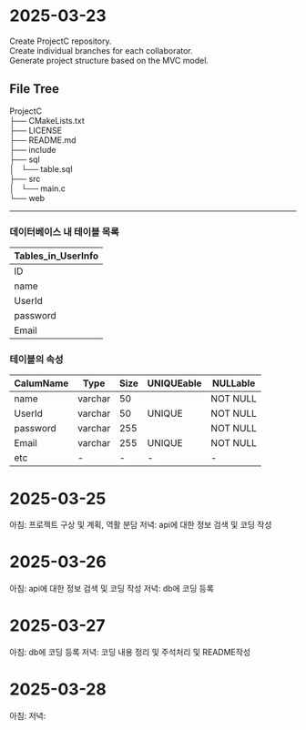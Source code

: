 # 2025-03-23  
Create ProjectC repository.  
Create individual branches for each collaborator.  
Generate project structure based on the MVC model.  

## File Tree

ProjectC  
├── CMakeLists.txt  
├── LICENSE  
├── README.md  
├── include  
├── sql  
│   └── table.sql  
├── src  
│   └── main.c  
└── web  

---

### 데이터베이스 내 테이블 목록  

| Tables_in_UserInfo |  
|--------------------|  
| ID                 |  
| name               |  
| UserId             |  
| password           |  
| Email              |  


 ### 테이블의 속성 
| CalumName | Type     | Size | UNIQUEable | NULLable |  
|-----------|----------|------|------------|----------|  
| name      | varchar  | 50   |            | NOT NULL |  
| UserId    | varchar  | 50   | UNIQUE     | NOT NULL |  
| password  | varchar  | 255  |            | NOT NULL |  
| Email     | varchar  | 255  | UNIQUE     | NOT NULL |  
| etc       | -        | -    | -          | -        |  


# 2025-03-25
아침: 프로젝트 구상 및 계획, 역활 분담 
저녁: api에 대한 정보 검색 및 코딩 작성

# 2025-03-26
아침: api에 대한 정보 검색 및 코딩 작성
저녁: db에 코딩 등록

# 2025-03-27
아침: db에 코딩 등록
저녁: 코딩 내용 정리 및 주석처리 및 README작성

# 2025-03-28
아침:
저녁: